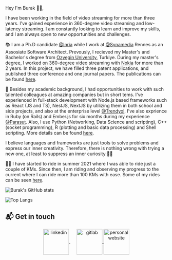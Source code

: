 Hey I'm Burak 👋🏻,

I have been working in the field of video streaming for more than three years. I've gained experience in 360-degree video streaming and low-latency streaming. I am constantly looking to learn and improve my skills, and I am always open to new opportunities and challenges.

📚 I am a Ph.D candidate [@Inria](https://team.inria.fr/ermine/) while I work at [@Synamedia](https://www.synamedia.com/) Rennes as an Assosiate Software Architect. Prevously, I recieved my Master's and Bachelor's degree from [Ozyegin University](https://www.ozyegin.edu.tr/en), Turkiye. During my master's degree, I worked on 360-degree video streaming with [Nokia](https://www.bell-labs.com/) for more than 2 years. In this project, we have filled three patent applications, and published three conference and one journal papers. The publications can be found [here](https://burak-kara.dev/academic).

💼 Besides my academic background, I had opportunities to work with such talented colleagues at amazing companies but in short tems. I've experienced in full-stack development with Node.js based frameworks such as React (JS and TS), NestJS, NextJS by utilizing them in both school and side projects, and also at the enterprise level [@Trendyol](https://github.com/trendyol). I've also exprience in Ruby (on Rails) and Ember.js for six months during my experience [@Parasut](https://github.com/parasutcom). Also, I use Python (Networking, Data Science and scripting), C++ (socket programming), R (plotting and basic data processing) and Shell scripting. More details can be found [here](https://burak-kara.dev/experience). 

I believe languages and frameworks are just tools to solve problems and express our inner creativity. Therefore, there is nothing wrong with trying a new one, at least to suppress an inner curiosity 🤙🤙

🚴‍♂️ I have started to ride in summer 2021 where I was able to ride just a couple of KMs. Since then, I am riding and observing my progress to the current where I can ride more than 100 KMs with ease. Some of my rides can be seen [here](https://burak-kara.dev/social). 

![Burak's GitHub stats](https://github-readme-stats.vercel.app/api?username=burak-kara&count_private=true&show_icons=true&theme=apprentice)

![Top Langs](https://github-readme-stats.vercel.app/api/top-langs/?username=burak-kara&hide=html,c,scss,css,jupyter%20notebook,cmake,perl,v,verilog&layout=compact&theme=apprentice)

## 📬 Get in touch
<p align="center">
  <a href="https://www.linkedin.com/in/burak--kara" target="_blank" rel="noopener noreferrer" style="margin-right:20px">
    <img align="center" src="https://www.vectorlogo.zone/logos/linkedin/linkedin-icon.svg" alt="linkedin" height="80" width="80" />
  </a>
  <a href="https://gitlab.com/burak.kara" target="_blank" rel="noopener noreferrer">
    <img align="center" src="https://www.vectorlogo.zone/logos/gitlab/gitlab-icon.svg" alt="gitlab" height="80" width="80" />
  </a>
  <a href="https://burak-kara.dev/" target="_blank" rel="noopener noreferrer">
    <img align="center" src="https://burak-kara.dev/images/icons/apple-icon-60x60.png" alt="personal website" height="80" width="80" />
  </a>
</p>
